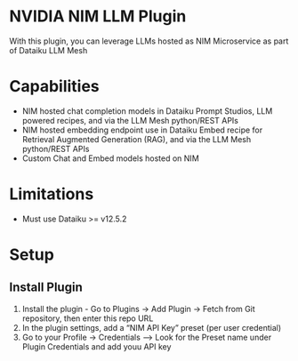 # NVIDIA NIM LLM Plugin 

With this plugin, you can leverage LLMs hosted as NIM Microservice as part of Dataiku LLM Mesh

# Capabilities

- NIM hosted chat completion models in Dataiku Prompt Studios, LLM powered recipes, and via the LLM Mesh python/REST APIs
- NIM hosted embedding endpoint use in Dataiku Embed recipe for Retrieval Augmented Generation (RAG), and via the LLM Mesh python/REST APIs
- Custom Chat and Embed models hosted on NIM

# Limitations

- Must use Dataiku >= v12.5.2

# Setup

## Install Plugin

1. Install the plugin - Go to Plugins -> Add Plugin -> Fetch from Git repository, then enter this repo URL
2. In the plugin settings, add a “NIM API Key” preset (per user credential)
3. Go to your Profile -> Credentials --> Look for the Preset name under Plugin Credentials and add youu API key


